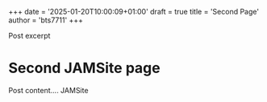 +++
date = '2025-01-20T10:00:09+01:00'
draft = true
title = 'Second Page'
author = 'bts7711'
+++

Post excerpt

# Second JAMSite page

Post content....
JAMSite

